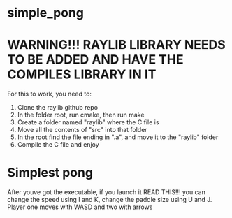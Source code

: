 # simple_pong

# WARNING!!! RAYLIB LIBRARY NEEDS TO BE ADDED AND HAVE THE COMPILES LIBRARY IN IT
For this to work, you need to:
1. Clone the raylib github repo
2. In the folder root, run cmake, then run make
3. Create a folder named "raylib" where the C file is
4. Move all the contents of "src" into that folder
5. In the root find the file ending in ".a", and move it to the "raylib" folder
6. Compile the C file and enjoy

# Simplest pong

After youve got the executable, if you launch it READ THIS!!! you can change the speed using I and K, change the paddle size using U and J. Player one moves with WASD and two with arrows
